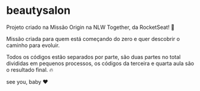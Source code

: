# beautysalon

Projeto criado na Missão Origin na NLW Together, da RocketSeat! 💜

Missão criada para quem está começando do zero e quer descobrir o caminho para evoluir.

Todos os códigos estão separados por parte, são duas partes no total divididas em pequenos processos, os códigos da terceira e quarta aula são o resultado final. 🔥

see you, baby ❤️
